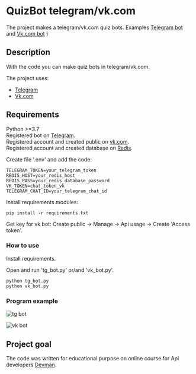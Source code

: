 # QuizBot telegram/vk.com
The project makes a telegram/vk.com quiz bots.
Examples [Telegram bot](https://t.me/grandisima_bot) and [Vk.com bot](https://vk.com/im?media=&sel=-198053823)
)
## Description
With the code you can make quiz bots in telegram/vk.com.

The project uses:   
 * [Telegram](https://telegram.org)
 * [Vk.com](https://vk.com/)
  

## Requirements
Python >=3.7  
Registered bot on  [Telegram](https://t.me/botfather).  
Registered account and created public on [vk.com](https://vk.com/).  
Registered account and created database on [Redis](https://redislabs.com/).  

 
Create file '.env' and add the code:
```
TELEGRAM_TOKEN=your_telegram_token
REDIS_HOST=your_redis_host
REDIS_PASS=your_redis_database_password
VK_TOKEN=chat_token_vk
TELEGRAM_CHAT_ID=your_telegram_chat_id
```

Install requirements modules:
```
pip install -r requirements.txt	
```


Get key for vk bot: Create public -> Manage -> Api usage -> Create 'Access token'.



### How to use

Install requirements. 

Open and run 'tg_bot.py' or/and 'vk_bot.py'.
```
python tg_bot.py
python vk_bot.py
```

### Program example
![tg bot](https://dvmn.org/filer/canonical/1569215494/324/)

![vk bot](https://dvmn.org/filer/canonical/1569215498/325/)

## Project goal
The code was written for educational purpose on online course for Api developers [Devman](http://dvmn.org). 
